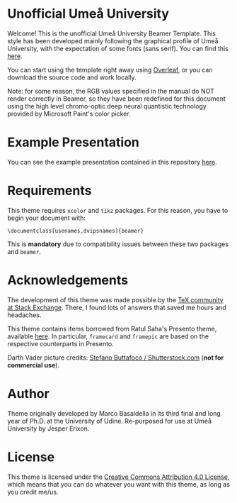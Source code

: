 Unofficial Umeå University
==========================

Welcome! This is the unofficial Umeå University Beamer Template. This style has been developed mainly following the graphical profile of Umeå University, with the expectation of some fonts (sans serif). You can find this [here](https://www.aurora.umu.se/stod-och-service/kommunikation/grafisk-profil/). 

You can start using the template right away using [Overleaf](<insert URL here>), or you can download the source code and work locally.

Note: for some reason, the RGB values specified in the manual do NOT render correctly in Beamer, so they have been redefined for this document using the high level chromo-optic deep neural quantistic technology provided by Microsoft Paint's color picker.

# Example Presentation

You can see the example presentation contained in this repository [here](https://www.overleaf.com/latex/templates/university-of-udine-unofficial-beamer-theme/zndkgxrjsdzt.pdf).

# Requirements

This theme requires `xcolor` and `tikz` packages. For this reason, you have to begin your document with:
```TeX
\documentclass[usenames,dvipsnames]{beamer}
```
This is **mandatory** due to compatibility issues between these two packages and `beamer`.

# Acknowledgements

The development of this theme was made possible by the [TeX community at Stack Exchange](http://tex.stackexchange.com/). There, I found lots of answers that saved me hours and headaches.

This theme contains items borrowed from Ratul Saha's Presento theme, available [here](https://github.com/RatulSaha/presento). In particular, `framecard` and `framepic` are based on the respective counterparts in Presento.

Darth Vader picture credits: [Stefano Buttafoco / Shutterstock.com](https://www.shutterstock.com/it/image-photo/san-benedetto-del-tronto-italy-may-282569735?src=Gy7YesGiMCm-Z7U5ypiWvw-1-11) (**not for commercial use**).

# Author

Theme originally developed by Marco Basaldella in its third final and long year of Ph.D. at the University of Udine. Re-purposed for use at Umeå University by Jesper Erixon.  

# License

This theme is licensed under the [Creative Commons Attribution 4.0 License](https://creativecommons.org/licenses/by/4.0/), which means that you can do whatever you want with this theme, as long as you credit me/us.
